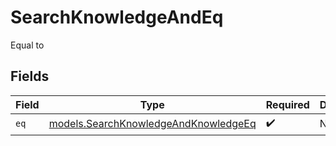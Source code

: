 # SearchKnowledgeAndEq

Equal to


## Fields

| Field                                                                              | Type                                                                               | Required                                                                           | Description                                                                        |
| ---------------------------------------------------------------------------------- | ---------------------------------------------------------------------------------- | ---------------------------------------------------------------------------------- | ---------------------------------------------------------------------------------- |
| `eq`                                                                               | [models.SearchKnowledgeAndKnowledgeEq](../models/searchknowledgeandknowledgeeq.md) | :heavy_check_mark:                                                                 | N/A                                                                                |